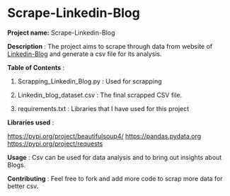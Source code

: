 # Scrape-Linkedin-Blog
**Project name:**  Scrape-Linkedin-Blog


**Description** : The project aims to scrape through data from website of [Linkedin-Blog](https://www.linkedin.com//business/learning/blog) and generate a csv file for its analysis.

**Table of Contents** :

1. Scrapping_Linkedin_Blog.py : Used for scrapping

2. Linkedin_blog_dataset.csv : The final scrapped CSV file.

3. requirements.txt : Libraries that I have used for this project

**Libraries used** :

https://pypi.org/project/beautifulsoup4/
https://pandas.pydata.org
https://pypi.org/project/requests

**Usage** : Csv can be used for data analysis and to bring out insights about Blogs.

**Contributing** : Feel free to fork and add more code to scrap more data for better csv.

